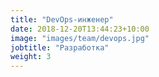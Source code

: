 ```yaml
---
title: "DevOps-инженер"
date: 2018-12-20T13:44:23+10:00
image: "images/team/devops.jpg"
jobtitle: "Разработка"
weight: 3
---
```



